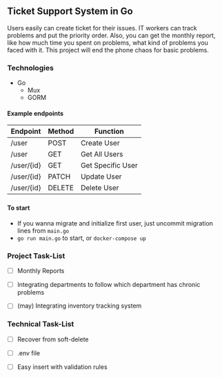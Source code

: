 
## Ticket Support System in Go
Users easily can create ticket for their issues. 
IT workers can track problems and put the priority order. Also, you can get the monthly report, like how much time you spent on problems, what kind of problems you faced with it.
This project will end the phone chaos for basic problems.

### Technologies
- Go
    - Mux
    - GORM


#### Example endpoints
Endpoint|Method|Function
--------    |-------|------------
/user       | POST  | Create User
/user       | GET   | Get All Users
/user/{id}  | GET   | Get Specific User
/user/{id}  | PATCH | Update User
/user/{id}  | DELETE| Delete User

###
#### To start
- If you wanna migrate and initialize first user, just uncommit migration lines from `main.go`
- ``go run main.go`` to start, or `docker-compose up`




### Project Task-List
- [ ] Monthly Reports
- [ ] Integrating departments to follow which department has chronic problems
- [ ] (may) Integrating inventory tracking system


### Technical Task-List 
 

- [ ] Recover from soft-delete
- [ ] .env file
- [ ] Easy insert with validation rules


